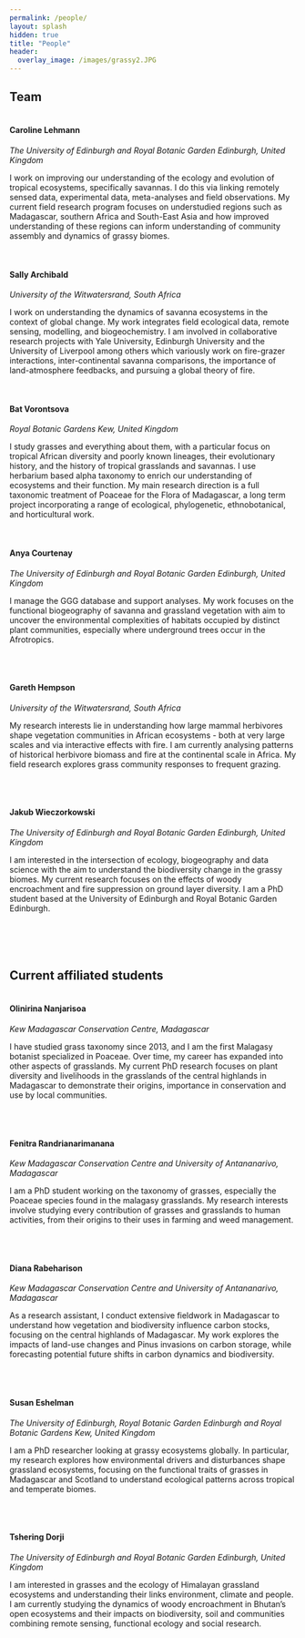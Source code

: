 ```yaml
---
permalink: /people/
layout: splash
hidden: true
title: "People"
header:
  overlay_image: /images/grassy2.JPG
---
```


## Team

<figure style="width: 200px" class="align-left">
  <img src="{{ site.url }}{{ site.baseurl }}/images/caroline-lehmann.jpg" alt="">
</figure> 

#### Caroline Lehmann
_The University of Edinburgh and Royal Botanic Garden Edinburgh, United Kingdom_

I work on improving our understanding of the ecology and evolution of tropical ecosystems, specifically savannas. I do this via linking remotely sensed data, experimental data, meta-analyses and field observations. My current field research program focuses on understudied regions such as Madagascar, southern Africa and South-East Asia and how improved understanding of these regions can inform understanding of community assembly and dynamics of grassy biomes.
<br>
<br>
<figure style="width: 200px" class="align-left">
  <img src="{{ site.url }}{{ site.baseurl }}/images/sally-archibald.jpg" alt="">
</figure> 

#### Sally Archibald
_University of the Witwatersrand, South Africa_

I work on understanding the dynamics of savanna ecosystems in the context of global change. My work integrates field ecological data, remote sensing, modelling, and biogeochemistry. I am involved in collaborative research projects with Yale University, Edinburgh University and the University of Liverpool among others which variously work on fire-grazer interactions, inter-continental savanna comparisons, the importance of land-atmosphere feedbacks, and pursuing a global theory of fire.
<br>
<br>
<figure style="width: 200px" class="align-left">
  <img src="{{ site.url }}{{ site.baseurl }}/images/bat_vorontsova.jpg" alt="">
</figure> 

#### Bat Vorontsova
_Royal Botanic Gardens Kew, United Kingdom_

I study grasses and everything about them, with a particular focus on tropical African diversity and poorly known lineages, their evolutionary history, and the history of tropical grasslands and savannas. I use herbarium based alpha taxonomy to enrich our understanding of ecosystems and their function. My main research direction is a full taxonomic treatment of Poaceae for the Flora of Madagascar, a long term project incorporating a range of ecological, phylogenetic, ethnobotanical, and horticultural work.
<br>
<br>
<figure style="width: 200px" class="align-left">
  <img src="{{ site.url }}{{ site.baseurl }}/images/anya-courtenay.JPG" alt="">
</figure> 

#### Anya Courtenay
_The University of Edinburgh and Royal Botanic Garden Edinburgh, United Kingdom_

I manage the GGG database and support analyses. My work focuses on the functional biogeography of savanna and grassland vegetation with aim to uncover the environmental complexities of habitats occupied by distinct plant communities, especially where underground trees occur in the Afrotropics.
<br>
<br>
<br>
<figure style="width: 200px" class="align-left">
  <img src="{{ site.url }}{{ site.baseurl }}/images/gareth-hempson.jpg" alt="">
</figure> 

#### Gareth Hempson
_University of the Witwatersrand, South Africa_

My research interests lie in understanding how large mammal herbivores shape vegetation communities in African ecosystems - both at very large scales and via interactive effects with fire. I am currently analysing patterns of historical herbivore biomass and fire at the continental scale in Africa. My field research explores grass community responses to frequent grazing.
<br>
<br>
<br>
<figure style="width: 200px" class="align-left">
  <img src="{{ site.url }}{{ site.baseurl }}/images/jakub-wieczorkowski.jpg" alt="">
</figure> 

#### Jakub Wieczorkowski
_The University of Edinburgh and Royal Botanic Garden Edinburgh, United Kingdom_

I am interested in the intersection of ecology, biogeography and data science with the aim to understand the biodiversity change in the grassy biomes. My current research focuses on the effects of woody encroachment and fire suppression on ground layer diversity. I am a PhD student based at the University of Edinburgh and Royal Botanic Garden Edinburgh. 
<br>
<br>
<br>
<br>
<br>

## Current affiliated students

<figure style="width: 200px" class="align-left">
  <img src="{{ site.url }}{{ site.baseurl }}/images/olinirina-nanjarisoa.jpg" alt="">
</figure> 

#### Olinirina Nanjarisoa
_Kew Madagascar Conservation Centre, Madagascar_

I have studied grass taxonomy since 2013, and I am the first Malagasy botanist specialized in Poaceae. Over time, my career has expanded into other aspects of grasslands. My current PhD research focuses on plant diversity and livelihoods in the grasslands of the central highlands in Madagascar to demonstrate their origins, importance in conservation and use by local communities.
<br>
<br>
<br>
<figure style="width: 200px" class="align-left">
  <img src="{{ site.url }}{{ site.baseurl }}/images/fenitra-randrianarimanana.jpg" alt="">
</figure> 

#### Fenitra Randrianarimanana
_Kew Madagascar Conservation Centre and University of Antananarivo, Madagascar_

I am a PhD student working on the taxonomy of grasses, especially the Poaceae species found in the malagasy grasslands. My research interests involve studying every contribution of grasses and grasslands to human activities, from their origins to their uses in farming and weed management.
<br>
<br>
<br>
<figure style="width: 200px" class="align-left">
  <img src="{{ site.url }}{{ site.baseurl }}/images/diana-rabeharison.jpg" alt="">
</figure>

#### Diana Rabeharison
_Kew Madagascar Conservation Centre and University of Antananarivo, Madagascar_

As a research assistant, I conduct extensive fieldwork in Madagascar to understand how vegetation and biodiversity influence carbon stocks, focusing on the central highlands of Madagascar. My work explores the  impacts of land-use changes and Pinus invasions on carbon storage, while forecasting potential future shifts in carbon dynamics and biodiversity.
<br>
<br>
<br>
<figure style="width: 200px" class="align-left">
  <img src="{{ site.url }}{{ site.baseurl }}/images/susan-eshelman.jpeg" alt="">
</figure> 

#### Susan Eshelman
_The University of Edinburgh, Royal Botanic Garden Edinburgh and Royal Botanic Gardens Kew, United Kingdom_

I am a PhD researcher looking at grassy ecosystems globally. In particular, my research explores how environmental drivers and disturbances shape grassland ecosystems, focusing on the functional traits of grasses in Madagascar and Scotland to understand ecological patterns across tropical and temperate biomes.
<br>
<br>
<br>
<figure style="width: 200px" class="align-left">
  <img src="{{ site.url }}{{ site.baseurl }}/images/tshering-dorji.jpg" alt="">
</figure> 

#### Tshering Dorji
_The University of Edinburgh and Royal Botanic Garden Edinburgh, United Kingdom_

I am interested in grasses and the ecology of Himalayan grassland ecosystems and understanding their links environment, climate and people. I am currently studying the dynamics of woody encroachment in Bhutan’s open ecosystems and their impacts on biodiversity, soil and communities combining remote sensing, functional ecology and social research.
<br>
<br>
<br>
